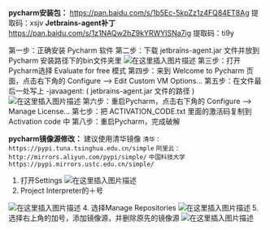 ﻿**pycharm安装包：** https://pan.baidu.com/s/1b5Ec-5kpZz1z4FQ84ET8Ag 
提取码：xsjv
**Jetbrains-agent补丁** https://pan.baidu.com/s/1z1NAQw2hZ9kYRWYISNa7ig 
提取码：ti9y

第一步：正确安装 Pycharm 软件
第二步：下载 jetbrains-agent.jar 文件并放到 Pycharm 安装路径下的bin文件夹里
![在这里插入图片描述](https://img-blog.csdnimg.cn/20200420112251735.png?x-oss-process=image/watermark,type_ZmFuZ3poZW5naGVpdGk,shadow_10,text_aHR0cHM6Ly9ibG9nLmNzZG4ubmV0L3FxXzQyMDA5OTc4,size_16,color_FFFFFF,t_70)
第三步：打开Pycharm选择 Evaluate for free 模式
第四步：来到 Welcome to Pycharm 页面，点击右下角的 Configure --> Edit Custom VM Options...
第五步：在文件最后一处写上 -javaagent: ( jetbrains-agent.jar 文件的路径 )
![在这里插入图片描述](https://img-blog.csdnimg.cn/20200420112119558.png)
第六步：重启Pycharm，点击右下角的 Configure --> Manage License...
第七步：把 ACTIVATION_CODE.txt 里面的激活码复制到 Activation code 中
第八步：重启Pycharm，完成破解

**pycharm镜像源修改：**
建议使用清华镜像
`清华：https://pypi.tuna.tsinghua.edu.cn/simple`
`阿里云：http://mirrors.aliyun.com/pypi/simple/`
`中国科技大学 https://pypi.mirrors.ustc.edu.cn/simple/`

 1. 打开Settings
![在这里插入图片描述](https://img-blog.csdnimg.cn/2020042011315345.png?x-oss-process=image/watermark,type_ZmFuZ3poZW5naGVpdGk,shadow_10,text_aHR0cHM6Ly9ibG9nLmNzZG4ubmV0L3FxXzQyMDA5OTc4,size_16,color_FFFFFF,t_70)
 2. Project Interpreter的＋号

![在这里插入图片描述](https://img-blog.csdnimg.cn/2020042011324148.png?x-oss-process=image/watermark,type_ZmFuZ3poZW5naGVpdGk,shadow_10,text_aHR0cHM6Ly9ibG9nLmNzZG4ubmV0L3FxXzQyMDA5OTc4,size_16,color_FFFFFF,t_70)
 4. 选择Manage Repositories
![在这里插入图片描述](https://img-blog.csdnimg.cn/20200420113323727.png?x-oss-process=image/watermark,type_ZmFuZ3poZW5naGVpdGk,shadow_10,text_aHR0cHM6Ly9ibG9nLmNzZG4ubmV0L3FxXzQyMDA5OTc4,size_16,color_FFFFFF,t_70)
 5. 选择右上角的加号，添加镜像源，并删除原先的镜像源
![在这里插入图片描述](https://img-blog.csdnimg.cn/20200420113413233.png?x-oss-process=image/watermark,type_ZmFuZ3poZW5naGVpdGk,shadow_10,text_aHR0cHM6Ly9ibG9nLmNzZG4ubmV0L3FxXzQyMDA5OTc4,size_16,color_FFFFFF,t_70)

